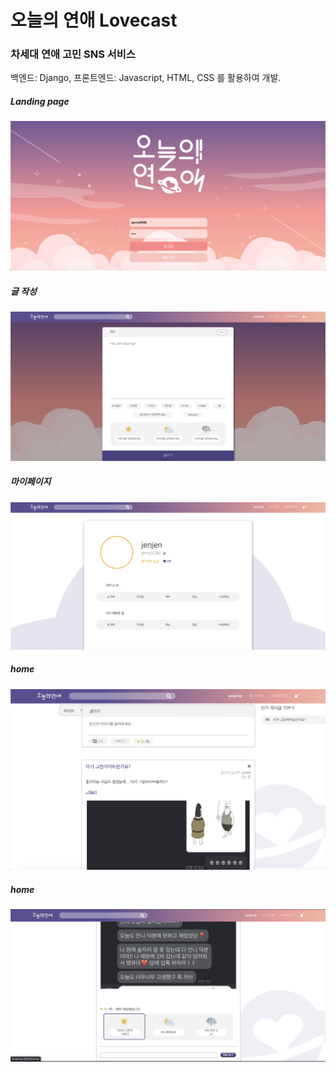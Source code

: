 # 오늘의 연애 Lovecast

### 차세대 연애 고민 SNS 서비스

백엔드: Django, 
프론트엔드: Javascript, HTML, CSS 를 활용하여 개발.

##### Landing page
![main](./githubImageSources/1.png)

##### 글 작성
![main](./githubImageSources/2.png)

##### 마이페이지
![mypage](./githubImageSources/3.png)

##### home
![home1](./githubImageSources/4.png)

##### home
![home2](./githubImageSources/img5.png)